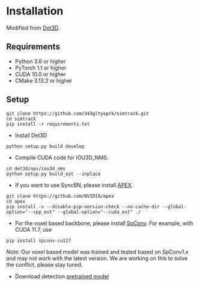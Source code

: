 # Installation
Modified from [Det3D](https://github.com/poodarchu/Det3D/blob/master/INSTALLATION.md).

## Requirements
* Python 3.6 or higher
* PyTorch 1.1 or higher
* CUDA 10.0 or higher
* CMake 3.13.2 or higher

## Setup
```
git clone https://github.com/343gltysprk/simtrack.git
cd simtrack
pip install -r requirements.txt
```

* Install Det3D

```
python setup.py build develop
```


* Compile CUDA code for IOU3D_NMS.
``` 
cd det3d/ops/iou3d_nms
python setup.py build_ext --inplace
```

* If you want to use SyncBN, please install [APEX](https://github.com/NVIDIA/apex). 
```
git clone https://github.com/NVIDIA/apex
cd apex
pip install -v --disable-pip-version-check --no-cache-dir --global-option="--cpp_ext" --global-option="--cuda_ext" ./
```

* For the voxel based backbone, please install [SpConv](https://github.com/traveller59/spconv). For example, with CUDA 11.7, use
```
pip install spconv-cu117
```

Note: Our voxel based model was trained and tested based on SpConv1.x and may not work with the latest version. We are working on this to solve the conflict, please stay tuned. 

* Download detection [pretrained model](https://mitprod-my.sharepoint.com/personal/tianweiy_mit_edu/_layouts/15/download.aspx?SourceUrl=%2Fpersonal%2Ftianweiy%5Fmit%5Fedu%2FDocuments%2FCenterPoint%2FMVP%2Fnusc%5Fcenterpoint%5Fpp%5Ffix%5Fbn%5Fz%5Fscale%2Fepoch%5F20%2Epth)

